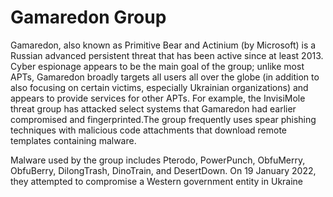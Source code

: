 # Gamaredon Group
Gamaredon, also known as Primitive Bear and Actinium (by Microsoft) is a Russian advanced persistent threat that has been active since at least 2013. Cyber espionage appears to be the main goal of the group; unlike most APTs, Gamaredon broadly targets all users all over the globe (in addition to also focusing on certain victims, especially Ukrainian organizations) and appears to provide services for other APTs. For example, the InvisiMole threat group has attacked select systems that Gamaredon had earlier compromised and fingerprinted.The group frequently uses spear phishing techniques with malicious code attachments that download remote templates containing malware.

Malware used by the group includes Pterodo, PowerPunch, ObfuMerry, ObfuBerry, DilongTrash, DinoTrain, and DesertDown.
On 19 January 2022, they attempted to compromise a Western government entity in Ukraine
